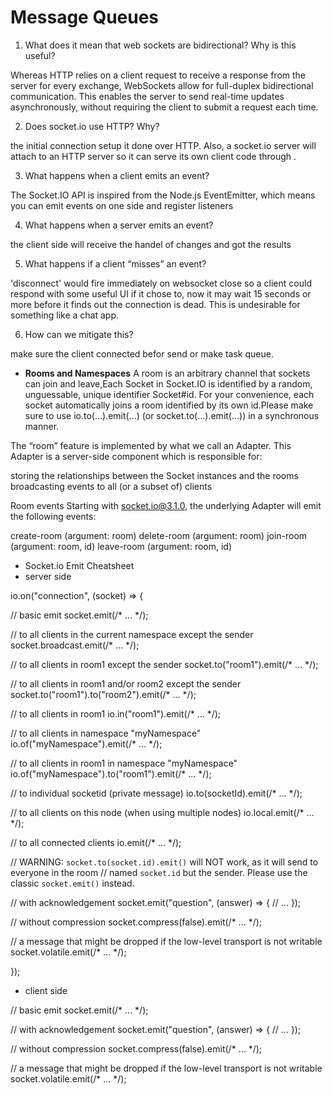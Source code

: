 # Message Queues

1. What does it mean that web sockets are bidirectional? Why is this useful?

Whereas HTTP relies on a client request to receive a response from the server for every exchange, WebSockets allow for full-duplex bidirectional communication. This enables the server to send real-time updates asynchronously, without requiring the client to submit a request each time.

2. Does socket.io use HTTP? Why?

the initial connection setup it done over HTTP. Also, a socket.io server will attach to an HTTP server so it can serve its own client code through .

3. What happens when a client emits an event?

The Socket.IO API is inspired from the Node.js EventEmitter, which means you can emit events on one side and register listeners

4. What happens when a server emits an event?

the client side will receive the handel of changes and got the results

5. What happens if a client “misses” an event?

'disconnect' would fire immediately on websocket close so a client could respond with some useful UI if it chose to, now it may wait 15 seconds or more before it finds out the connection is dead. This is undesirable for something like a chat app.

6. How can we mitigate this?

make sure the client connected befor send or make task queue.

* **Rooms and Namespaces** A room is an arbitrary channel that sockets can join and leave,Each Socket in Socket.IO is identified by a random, unguessable, unique identifier Socket#id. For your convenience, each socket automatically joins a room identified by its own id.Please make sure to use io.to(...).emit(...) (or socket.to(...).emit(...)) in a synchronous manner.

The “room” feature is implemented by what we call an Adapter. This Adapter is a server-side component which is responsible for:

storing the relationships between the Socket instances and the rooms
broadcasting events to all (or a subset of) clients

Room events
Starting with socket.io@3.1.0, the underlying Adapter will emit the following events:

create-room (argument: room)
delete-room (argument: room)
join-room (argument: room, id)
leave-room (argument: room, id)

* Socket.io Emit Cheatsheet 
* server side

io.on("connection", (socket) => {

  // basic emit
  socket.emit(/* ... */);

  // to all clients in the current namespace except the sender
  socket.broadcast.emit(/* ... */);

  // to all clients in room1 except the sender
  socket.to("room1").emit(/* ... */);

  // to all clients in room1 and/or room2 except the sender
  socket.to("room1").to("room2").emit(/* ... */);

  // to all clients in room1
  io.in("room1").emit(/* ... */);

  // to all clients in namespace "myNamespace"
  io.of("myNamespace").emit(/* ... */);

  // to all clients in room1 in namespace "myNamespace"
  io.of("myNamespace").to("room1").emit(/* ... */);

  // to individual socketid (private message)
  io.to(socketId).emit(/* ... */);

  // to all clients on this node (when using multiple nodes)
  io.local.emit(/* ... */);

  // to all connected clients
  io.emit(/* ... */);

  // WARNING: `socket.to(socket.id).emit()` will NOT work, as it will send to everyone in the room
  // named `socket.id` but the sender. Please use the classic `socket.emit()` instead.

  // with acknowledgement
  socket.emit("question", (answer) => {
    // ...
  });

  // without compression
  socket.compress(false).emit(/* ... */);

  // a message that might be dropped if the low-level transport is not writable
  socket.volatile.emit(/* ... */);

});

* client side 


// basic emit
socket.emit(/* ... */);

// with acknowledgement
socket.emit("question", (answer) => {
  // ...
});

// without compression
socket.compress(false).emit(/* ... */);

// a message that might be dropped if the low-level transport is not writable
socket.volatile.emit(/* ... */);